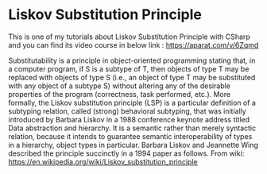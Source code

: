 # Liskov Substitution Principle
This is one of my tutorials about Liskov Substitution Principle with CSharp and you can find its video course in below link :
https://aparat.com/v/6Zqmd

Substitutability is a principle in object-oriented programming stating that, in a computer program, if S is a subtype of T, then objects of type T may be replaced with objects of type S (i.e., an object of type T may be substituted with any object of a subtype S) without altering any of the desirable properties of the program (correctness, task performed, etc.). More formally, the Liskov substitution principle (LSP) is a particular definition of a subtyping relation, called (strong) behavioral subtyping, that was initially introduced by Barbara Liskov in a 1988 conference keynote address titled Data abstraction and hierarchy. It is a semantic rather than merely syntactic relation, because it intends to guarantee semantic interoperability of types in a hierarchy, object types in particular. Barbara Liskov and Jeannette Wing described the principle succinctly in a 1994 paper as follows.
From wiki: https://en.wikipedia.org/wiki/Liskov_substitution_principle
